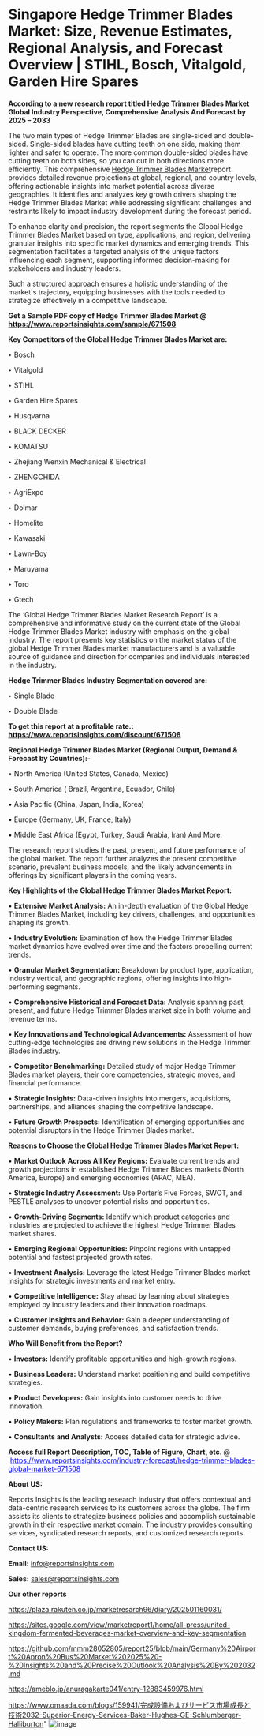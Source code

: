 # Singapore Hedge Trimmer Blades Market: Size, Revenue Estimates, Regional Analysis, and Forecast Overview | STIHL, Bosch, Vitalgold, Garden Hire Spares

<strong>According to a new research report titled Hedge Trimmer Blades Market Global Industry Perspective, Comprehensive Analysis And Forecast by 2025 – 2033</strong>

The two main types of Hedge Trimmer Blades are single-sided and double-sided. Single-sided blades have cutting teeth on one side, making them lighter and safer to operate. The more common double-sided blades have cutting teeth on both sides, so you can cut in both directions more efficiently. This comprehensive <a href=https://www.reportsinsights.com/sample/671508>Hedge Trimmer Blades Market</a>report provides detailed revenue projections at global, regional, and country levels, offering actionable insights into market potential across diverse geographies. It identifies and analyzes key growth drivers shaping the Hedge Trimmer Blades Market while addressing significant challenges and restraints likely to impact industry development during the forecast period.

To enhance clarity and precision, the report segments the Global Hedge Trimmer Blades Market based on type, applications, and region, delivering granular insights into specific market dynamics and emerging trends. This segmentation facilitates a targeted analysis of the unique factors influencing each segment, supporting informed decision-making for stakeholders and industry leaders.

Such a structured approach ensures a holistic understanding of the market's trajectory, equipping businesses with the tools needed to strategize effectively in a competitive landscape.

<strong>Get a Sample PDF copy of Hedge Trimmer Blades Market </strong><strong>@<a href=https://www.reportsinsights.com/sample/671508 style=color:#0000ff;> https://www.reportsinsights.com/sample/671508</a></strong></font>

<strong>Key Competitors of the Global Hedge Trimmer Blades Market are:</strong>

‣ Bosch

‣ Vitalgold

‣ STIHL

‣ Garden Hire Spares

‣ Husqvarna

‣ BLACK DECKER

‣ KOMATSU

‣ Zhejiang Wenxin Mechanical & Electrical

‣ ZHENGCHIDA

‣ AgriExpo

‣ Dolmar

‣ Homelite

‣ Kawasaki

‣ Lawn-Boy

‣ Maruyama

‣ Toro

‣ Gtech

The ‘Global Hedge Trimmer Blades Market Research Report’ is a comprehensive and informative study on the current state of the Global Hedge Trimmer Blades Market industry with emphasis on the global industry. The report presents key statistics on the market status of the global Hedge Trimmer Blades market manufacturers and is a valuable source of guidance and direction for companies and individuals interested in the industry.

<strong>Hedge Trimmer Blades Industry Segmentation covered are:</strong>

‣ Single Blade

‣ Double Blade

<strong>To get this report at a profitable rate.: <a href=https://www.reportsinsights.com/discount/671508 style=color:#0000ff;>https://www.reportsinsights.com/discount/671508</a></strong></font>

<strong>Regional Hedge Trimmer Blades Market (Regional Output, Demand &amp; Forecast by Countries):-</strong>

• North America (United States, Canada, Mexico)

• South America ( Brazil, Argentina, Ecuador, Chile)

• Asia Pacific (China, Japan, India, Korea)

• Europe (Germany, UK, France, Italy)

• Middle East Africa (Egypt, Turkey, Saudi Arabia, Iran) And More.

The research report studies the past, present, and future performance of the global market. The report further analyzes the present competitive scenario, prevalent business models, and the likely advancements in offerings by significant players in the coming years.

<strong>Key Highlights of the Global Hedge Trimmer Blades Market Report:</strong>

• <strong>Extensive Market Analysis:</strong> An in-depth evaluation of the Global Hedge Trimmer Blades Market, including key drivers, challenges, and opportunities shaping its growth.

• <strong>Industry Evolution:</strong> Examination of how the Hedge Trimmer Blades market dynamics have evolved over time and the factors propelling current trends.

• <strong>Granular Market Segmentation:</strong> Breakdown by product type, application, industry vertical, and geographic regions, offering insights into high-performing segments.

• <strong>Comprehensive Historical and Forecast Data:</strong> Analysis spanning past, present, and future Hedge Trimmer Blades market size in both volume and revenue terms.

• <strong>Key Innovations and Technological Advancements:</strong> Assessment of how cutting-edge technologies are driving new solutions in the Hedge Trimmer Blades industry.

• <strong>Competitor Benchmarking:</strong> Detailed study of major Hedge Trimmer Blades market players, their core competencies, strategic moves, and financial performance.

• <strong>Strategic Insights:</strong> Data-driven insights into mergers, acquisitions, partnerships, and alliances shaping the competitive landscape.

• <strong>Future Growth Prospects:</strong> Identification of emerging opportunities and potential disruptors in the Hedge Trimmer Blades market.

<strong>Reasons to Choose the Global Hedge Trimmer Blades Market Report:</strong>

• <strong>Market Outlook Across All Key Regions:</strong> Evaluate current trends and growth projections in established Hedge Trimmer Blades markets (North America, Europe) and emerging economies (APAC, MEA).

• <strong>Strategic Industry Assessment:</strong> Use Porter’s Five Forces, SWOT, and PESTLE analyses to uncover potential risks and opportunities.

• <strong>Growth-Driving Segments:</strong> Identify which product categories and industries are projected to achieve the highest Hedge Trimmer Blades market shares.

• <strong>Emerging Regional Opportunities:</strong> Pinpoint regions with untapped potential and fastest projected growth rates.

• <strong>Investment Analysis:</strong> Leverage the latest Hedge Trimmer Blades market insights for strategic investments and market entry.

• <strong>Competitive Intelligence:</strong> Stay ahead by learning about strategies employed by industry leaders and their innovation roadmaps.

• <strong>Customer Insights and Behavior:</strong> Gain a deeper understanding of customer demands, buying preferences, and satisfaction trends.

<strong>Who Will Benefit from the Report?</strong>

• <strong>Investors:</strong> Identify profitable opportunities and high-growth regions.

• <strong>Business Leaders:</strong> Understand market positioning and build competitive strategies.

• <strong>Product Developers:</strong> Gain insights into customer needs to drive innovation.

• <strong>Policy Makers:</strong> Plan regulations and frameworks to foster market growth.

• <strong>Consultants and Analysts:</strong> Access detailed data for strategic advice.
</ul>
<strong>Access full Report Description, TOC, Table of Figure, Chart, etc. </strong>@  <a href=https://www.reportsinsights.com/industry-forecast/hedge-trimmer-blades-global-market-671508 style=color:#0000ff;>https://www.reportsinsights.com/industry-forecast/hedge-trimmer-blades-global-market-671508</a></font>

<strong><strong>About US</strong>:</strong>

Reports Insights is the leading research industry that offers contextual and data-centric research services to its customers across the globe. The firm assists its clients to strategize business policies and accomplish sustainable growth in their respective market domain. The industry provides consulting services, syndicated research reports, and customized research reports.

<strong>Contact US:</strong>

<p class=""""><b>Email:</b> <a href=mailto:info@reportsinsights.com>info@reportsinsights.com</a></p>
<p class=""""><b>Sales:</b> <a href=mailto:sales@reportsinsights.com>sales@reportsinsights.com</a></p>

<strong>Our other reports</strong>

<a href=https://plaza.rakuten.co.jp/marketresarch96/diary/202501160031/>https://plaza.rakuten.co.jp/marketresarch96/diary/202501160031/</a>

<a href=https://sites.google.com/view/marketreport1/home/all-press/united-kingdom-fermented-beverages-market-overview-and-key-segmentation>https://sites.google.com/view/marketreport1/home/all-press/united-kingdom-fermented-beverages-market-overview-and-key-segmentation</a>

<a href=https://github.com/mmm28052805/report25/blob/main/Germany%20Airport%20Apron%20Bus%20Market%202025%20-%20Insights%20and%20Precise%20Outlook%20Analysis%20By%202032.md>https://github.com/mmm28052805/report25/blob/main/Germany%20Airport%20Apron%20Bus%20Market%202025%20-%20Insights%20and%20Precise%20Outlook%20Analysis%20By%202032.md</a>

<a href=https://ameblo.jp/anuragakarte041/entry-12883459976.html>https://ameblo.jp/anuragakarte041/entry-12883459976.html</a>

<a href=https://www.omaada.com/blogs/159941/完成設備およびサービス市場成長と技術2032-Superior-Energy-Services-Baker-Hughes-GE-Schlumberger-Halliburton>https://www.omaada.com/blogs/159941/完成設備およびサービス市場成長と技術2032-Superior-Energy-Services-Baker-Hughes-GE-Schlumberger-Halliburton</a>"
![image](https://github.com/user-attachments/assets/e70d60fa-7c1d-4ae1-8dac-9feb6efa89a6)
